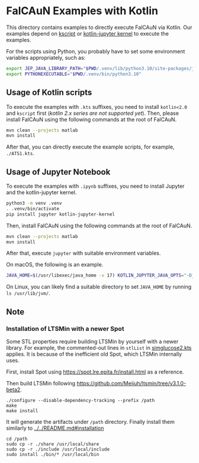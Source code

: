 FalCAuN Examples with Kotlin
============================

This directory contains examples to directly execute FalCAuN via Kotlin. Our examples depend on [kscript](https://github.com/kscripting/kscript) or [kotlin-jupyter kernel](https://github.com/Kotlin/kotlin-jupyter) to execute the examples.

For the scripts using Python, you probably have to set some environment variables appropriately, such as:

```sh
export JEP_JAVA_LIBRARY_PATH="$PWD/.venv/lib/python3.10/site-packages/jep"
export PYTHONEXECUTABLE="$PWD/.venv/bin/python3.10"
```

Usage of Kotlin scripts
-----------------------

To execute the examples with `.kts` suffixes, you need to install `kotlin<2.0` and `kscript` first (*kotlin 2.x series are not supported yet*). Then, please install FalCAuN using the following commands at the root of FalCAuN.

```bash
mvn clean --projects matlab
mvn install
```

After that, you can directly execute the example scripts, for example, `./ATS1.kts`.

Usage of Jupyter Notebook
-------------------------

To execute the examples with `.ipynb` suffixes, you need to install Jupyter and the kotlin-jupyter kernel.

```bash
python3 -m venv .venv
. .venv/bin/activate
pip install jupyter kotlin-jupyter-kernel
```

Then, install FalCAuN using the following commands at the root of FalCAuN.

```bash
mvn clean --projects matlab
mvn install
```

After that, execute `jupyter` with suitable environment variables.

On macOS, the following is an example.

```sh
JAVA_HOME=$(/usr/libexec/java_home -v 17) KOTLIN_JUPYTER_JAVA_OPTS="-Djava.library.path=$MATLAB_HOME/bin/maca64/:$MATLAB_HOME/bin/maci64:$MATLAB_HOME/bin/glnxa64" jupyter notebook
```

On Linux, you can likely find a suitable directory to set `JAVA_HOME` by running `ls /usr/lib/jvm/`.

## Note
### Installation of LTSMin with a newer Spot
Some STL properties require building LTSMin by yourself with a newer library.
For example, the commented-out lines in `stlList` in [simglucose2.kts](./simglucose2.kts) applies.
It is because of the inefficient old Spot, which LTSMin internally uses.

First, install Spot using https://spot.lre.epita.fr/install.html as a reference.

Then build LTSMin following https://github.com/Meijuh/ltsmin/tree/v3.1.0-beta2.

```
./configure --disable-dependency-tracking --prefix /path
make
make install
```

It will generate the artifacts under `/path` directory.
Finally install them similarly to [../../README.md#installation](../../README.md#1-install-the-requirements)

```
cd /path
sudo cp -r ./share /usr/local/share
sudo cp -r ./include /usr/local/include
sudo install ./bin/* /usr/local/bin
```
